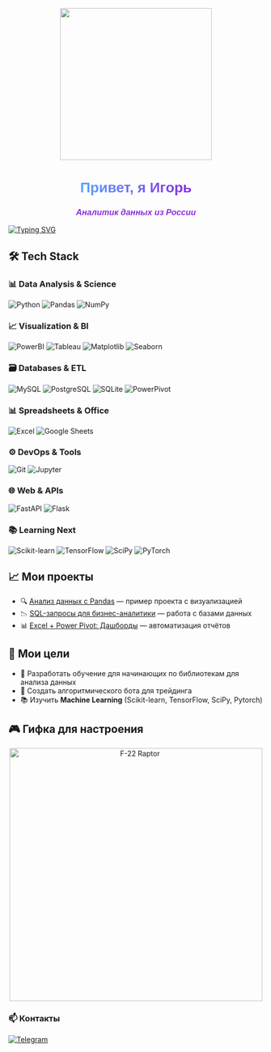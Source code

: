 <p align="center">
  <img width="300" src="https://media.giphy.com/media/v1.Y2lkPTc5MGI3NjExcDZ1YzVqYzVqYzVqYzVqYzVqYzVqYzVqYzVqYzVqYzVqYzVqYyZlcD12MV9pbnRlcm5hbF9naWZfYnlfaWQmY3Q9Zw/3o7aD2d7hy9ktXNDP2/giphy.gif">
</p>

<h1 align="center">
  <span style="
    font-family: 'Arial', sans-serif;
    font-weight: bold;
    color: #58a6ff;
    display: inline-block;
    background: linear-gradient(90deg, #58a6ff, #8a2be2);
    -webkit-background-clip: text;
    -webkit-text-fill-color: transparent;
  ">Привет, я Игорь</span>
</h1>

<h3 align="center">
  <span style="
    font-family: 'Arial', sans-serif;
    color: #8a2be2;
    font-style: italic;
  ">Аналитик данных из России</span>
</h3>

[![Typing SVG](https://readme-typing-svg.demolab.com?font=Fira+Code&weight=700&size=26&duration=3000&pause=1000&color=00FFAA&width=600&lines=Data+Alchemist+%F0%9F%92%AC;Python+%7C+SQL+%7C+Power+BI+%F0%9F%93%8A;Аналитик+из+Краснодара+%F0%9F%8F%8E;Turning+data+into+gold+%F0%9F%92%B0;Будущий+Team+Lead+%F0%9F%92%BB;Open+to+collabs+%F0%9F%93%A7)](https://git.io/typing-svg)

## 🛠 Tech Stack

### 📊 Data Analysis & Science
![Python](https://img.shields.io/badge/Python-3776AB?logo=python&logoColor=white)
![Pandas](https://img.shields.io/badge/Pandas-150458?logo=pandas&logoColor=white)
![NumPy](https://img.shields.io/badge/NumPy-013243?logo=numpy&logoColor=white)

### 📈 Visualization & BI
![PowerBI](https://img.shields.io/badge/Power_BI-F2C811?logo=powerbi&logoColor=black)
![Tableau](https://img.shields.io/badge/Tableau-E97627?logo=tableau&logoColor=white)
![Matplotlib](https://img.shields.io/badge/Matplotlib-11557C?logo=matplotlib&logoColor=white)
![Seaborn](https://img.shields.io/badge/Seaborn-5C8DBC?logo=seaborn&logoColor=white)

### 🗃️ Databases & ETL
![MySQL](https://img.shields.io/badge/MySQL-4479A1?logo=mysql&logoColor=white)
![PostgreSQL](https://img.shields.io/badge/PostgreSQL-4169E1?logo=postgresql&logoColor=white)
![SQLite](https://img.shields.io/badge/SQLite-003B57?logo=sqlite&logoColor=white)
![PowerPivot](https://img.shields.io/badge/Power_Pivot-5F2BEA?logo=microsoftexcel&logoColor=white)

### 📊 Spreadsheets & Office
![Excel](https://img.shields.io/badge/Excel-217346?logo=microsoftexcel&logoColor=white)
![Google Sheets](https://img.shields.io/badge/Google_Sheets-34A853?logo=googlesheets&logoColor=white)

### ⚙️ DevOps & Tools
![Git](https://img.shields.io/badge/Git-F05032?logo=git&logoColor=white)
![Jupyter](https://img.shields.io/badge/Jupyter-F37626?logo=jupyter&logoColor=white)

### 🌐 Web & APIs
![FastAPI](https://img.shields.io/badge/FastAPI-009688?logo=fastapi&logoColor=white)
![Flask](https://img.shields.io/badge/Flask-000000?logo=flask&logoColor=white)

### 📚 Learning Next
![Scikit-learn](https://img.shields.io/badge/scikit--learn-F7931E?logo=scikitlearn&logoColor=white)
![TensorFlow](https://img.shields.io/badge/TensorFlow-FF6F00?logo=tensorflow&logoColor=white)
![SciPy](https://img.shields.io/badge/SciPy-8CAAE6?logo=scipy&logoColor=white)
![PyTorch](https://img.shields.io/badge/PyTorch-EE4C2C?logo=pytorch&logoColor=white)

## 📈 Мои проекты
- 🔍 [Анализ данных с Pandas](https://github.com/...) — пример проекта с визуализацией  
- 📉 [SQL-запросы для бизнес-аналитики](https://github.com/...) — работа с базами данных  
- 📊 [Excel + Power Pivot: Дашборды](https://github.com/...) — автоматизация отчётов  

## 🎯 Мои цели
- 🚀 Разработать обучение для начинающих по библиотекам для анализа данных  
- 💼 Создать алгоритмического бота для трейдинга
- 📚 Изучить **Machine Learning** (Scikit-learn, TensorFlow, SciPy, Pytorch)  

## 🎮 Гифка для настроения
<p align="center">
  <img width="500" src="https://media.giphy.com/media/v1.Y2lkPWVjZjA1ZTQ3anZzNm14aHI0anQxc3N6ajdkZzJkaGlnaWV3cGRlbHRpMW1vMDU3bSZlcD12MV9naWZzX3NlYXJjaCZjdD1n/B1WU3MS9xJ1fwAcCq1/giphy.gif" alt="F-22 Raptor">
</p>

### 📫 Контакты
[![Telegram](https://img.shields.io/badge/-Telegram-26A5E4?style=for-the-badge&logo=telegram&logoColor=white)](https://t.me/vasilich_official)
